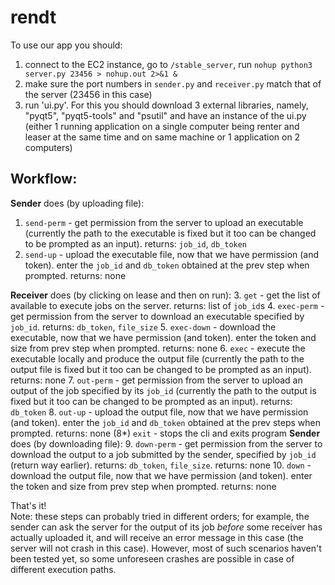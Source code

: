 # rendt

To use our app you should:
1. connect to the EC2 instance, go to `/stable_server`, run `nohup python3 server.py 23456 > nohup.out 2>&1 &`
2. make sure the port numbers in `sender.py` and `receiver.py` match that of the server (23456 in this case)
3. run 'ui.py'. For this you should download 3 external libraries, namely, "pyqt5", "pyqt5-tools" and "psutil" and have an instance of the ui.py (either 1 running application on a single computer being renter and leaser at the same time and on same machine or 1 application on 2 computers)

## Workflow:
**Sender** does (by uploading file): 
1. `send-perm` - get permission from the server to upload an executable (currently the path to the executable is fixed but it too can be changed to be prompted as an input). returns: `job_id`, `db_token`
2. `send-up` - upload the executable file, now that we have permission (and token). enter the `job_id` and `db_token` obtained at the prev step when prompted. returns: none

**Receiver** does (by clicking on lease and then on run):
3. `get` - get the list of available to execute jobs on the server. returns: list of `job_id`s
4. `exec-perm` - get permission from the server to download an executable specified by `job_id`. returns: `db_token`, `file_size`
5. `exec-down` - download the executable, now that we have permission (and token). enter the token and size from prev step when prompted. returns: none
6. `exec` - execute the executable locally and produce the output file (currently the path to the output file is fixed but it too can be changed to be prompted as an input). returns: none
7. `out-perm` - get permission from the server to upload an output of the job specified by its `job_id` (currently the path to the output is fixed but it too can be changed to be prompted as an input). returns: `db_token`
8. `out-up` - upload the output file, now that we have permission (and token). enter the `job_id` and `db_token` obtained at the prev steps when prompted. returns: none
(8*) `exit` - stops the cli and exits program
**Sender** does (by downloading file): 
9. `down-perm` - get permission from the server to download the output to a job submitted by the sender, specified by `job_id` (return way earlier). returns: `db_token`, `file_size`. returns: none
10. `down` - download the output file, now that we have permission (and token). enter the token and size from prev step when prompted. returns: none

That's it!  
Note: these steps can probably tried in different orders; for example, the sender can ask the server for the output of its job *before* some receiver has actually uploaded it, and will receive an error message in this case (the server will not crash in this case). However, most of such scenarios haven't been tested yet, so some unforeseen crashes are possible in case of different execution paths.

